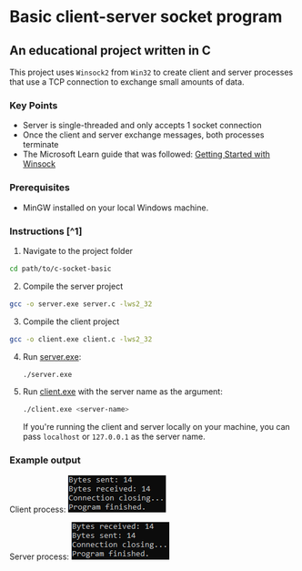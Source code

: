# Basic client-server socket program

## An educational project written in C

This project uses `Winsock2` from `Win32` to create client and server processes that use a TCP connection to exchange small amounts of data.

### Key Points

- Server is single-threaded and only accepts 1 socket connection
- Once the client and server exchange messages, both processes terminate
- The Microsoft Learn guide that was followed: [Getting Started with Winsock](https://learn.microsoft.com/en-us/windows/win32/winsock/getting-started-with-winsock)

### Prerequisites

- MinGW installed on your local Windows machine.

### Instructions [^1]
1. Navigate to the project folder
```bash
cd path/to/c-socket-basic
```
2. Compile the server project
```bash
gcc -o server.exe server.c -lws2_32
```

3. Compile the client project
```bash
gcc -o client.exe client.c -lws2_32
```

4. Run [server.exe](http://_vscodecontentref_/0):
    ```bash
    ./server.exe
    ```

5. Run [client.exe](http://_vscodecontentref_/1) with the server name as the argument:
    ```bash
    ./client.exe <server-name>
    ```
    If you're running the client and server locally on your machine, you can pass `localhost` or `127.0.0.1` as the server name.

### Example output

Client process:
![Client example output](client-logs.png)

Server process:
![Server example output](server-logs.png)